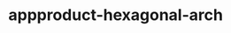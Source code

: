   # appproduct-hexagonal-arch                
            
         
             
        
       
        
         
 
 
